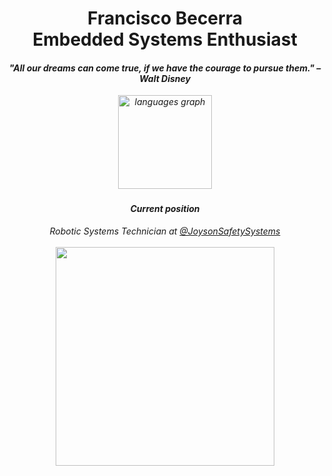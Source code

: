 <h1 align="center">Francisco Becerra<br>Embedded Systems Enthusiast</h1>
<h4  align="center"><em><b>"All our dreams can come true, if we have the courage to pursue them." – Walt Disney</b></h4>

<!--
### About me
```C
var francisco = new List<object>
{
    new List<string> { "He", "Him" }, // Pronouns
    new List<string> { "Java", "C#", "SQL", ".NET", "LINQ", "Kraken Framework" }, // BackEnd
    new List<string> { "HTML5", "CSS3" }, // FrontEnd
    new List<string> { "NUnit", "NSubsitude" }, // Unit Tests
    new List<string> { "Git", "GitHub", "Tortoise Git", "Team City", GitHub Actions }, // CI/CD tools
    new List<string> { "Scrum", "Jira" }, // Agile
    new List<string> { "NetBeans", "Visual Studio", "VS Code" }, // Coding Tools
    new List<string> { "SQL Server", "MYSQL workbench", "SQLite Studio" }, // SQL Tools
    new List<string> { "Figma", "Visual Paradign" }, // Design Tools
    new List<string> { "BackEnd", "FronEnd", "FullStack", "DevOps", "QA" }, // Areas
};
```

###
-->
<div align="center">
  <img src="https://github-readme-stats.vercel.app/api/top-langs?username=FKBecerra&locale=en&hide_title=false&layout=compact&card_width=320&langs_count=5&theme=dracula&hide_border=false&order=2" height="150" alt="languages graph"  />
</div> 

###
<h4 align="center">Current position</h4>
<p align="center"><em>Robotic Systems Technician at <a href="https://www.joysonsafety.com"> @JoysonSafetySystems</a><br><br><img src="https://www.joysonsafety.com/assets/site/assets/jss-logo-head.svg" width="350"></em></p>

<!--<img align='center' src="" width="230">-->
